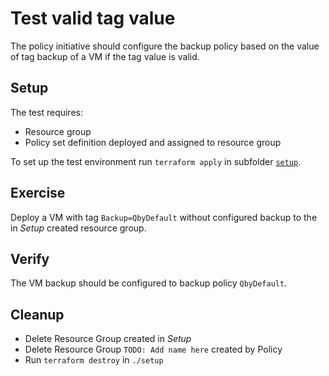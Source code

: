 # Test valid tag value

The policy initiative should configure the backup policy based on the value of tag backup of a VM if the tag value is valid.

## Setup

The test requires:

- Resource group
- Policy set definition deployed and assigned to resource group

To set up the test environment run `terraform apply` in subfolder [`setup`](./setup/).

## Exercise

Deploy a VM with tag `Backup=QbyDefault` without configured backup to the in *Setup* created resource group. 

## Verify

The VM backup should be configured to backup policy `QbyDefault`.

## Cleanup

- Delete Resource Group created in *Setup*
- Delete Resource Group `TODO: Add name here` created by Policy
- Run `terraform destroy` in `./setup`